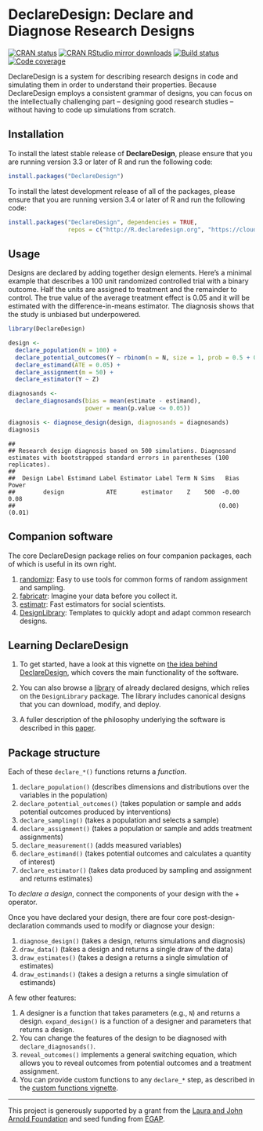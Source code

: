 DeclareDesign: Declare and Diagnose Research Designs
================

<!-- README.md is generated from README.Rmd. Please edit that file -->

[![CRAN
status](https://www.r-pkg.org/badges/version/DeclareDesign)](https://cran.r-project.org/package=DeclareDesign)
[![CRAN RStudio mirror
downloads](https://cranlogs.r-pkg.org/badges/grand-total/DeclareDesign?color=green)](https://r-pkg.org/pkg/DeclareDesign)
[![Build
status](https://github.com/DeclareDesign/DeclareDesign/workflows/R-CMD-check/badge.svg)](https://github.com/DeclareDesign/DeclareDesign/actions)
[![Code
coverage](https://codecov.io/gh/DeclareDesign/DeclareDesign/branch/master/graph/badge.svg?token=3WzOK9Glc2)](https://codecov.io/gh/DeclareDesign/DeclareDesign)

DeclareDesign is a system for describing research designs in code and
simulating them in order to understand their properties. Because
DeclareDesign employs a consistent grammar of designs, you can focus on
the intellectually challenging part – designing good research studies –
without having to code up simulations from scratch.

## Installation

To install the latest stable release of **DeclareDesign**, please ensure
that you are running version 3.3 or later of R and run the following
code:

``` r
install.packages("DeclareDesign")
```

To install the latest development release of all of the packages, please
ensure that you are running version 3.4 or later of R and run the
following code:

``` r
install.packages("DeclareDesign", dependencies = TRUE,
                 repos = c("http://R.declaredesign.org", "https://cloud.r-project.org"))
```

## Usage

Designs are declared by adding together design elements. Here’s a
minimal example that describes a 100 unit randomized controlled trial
with a binary outcome. Half the units are assigned to treatment and the
remainder to control. The true value of the average treatment effect is
0.05 and it will be estimated with the difference-in-means estimator.
The diagnosis shows that the study is unbiased but underpowered.

``` r
library(DeclareDesign)

design <-
  declare_population(N = 100) +
  declare_potential_outcomes(Y ~ rbinom(n = N, size = 1, prob = 0.5 + 0.05 * Z)) +
  declare_estimand(ATE = 0.05) +
  declare_assignment(m = 50) +
  declare_estimator(Y ~ Z)

diagnosands <-
  declare_diagnosands(bias = mean(estimate - estimand),
                      power = mean(p.value <= 0.05))

diagnosis <- diagnose_design(design, diagnosands = diagnosands)
diagnosis
```

    ## 
    ## Research design diagnosis based on 500 simulations. Diagnosand estimates with bootstrapped standard errors in parentheses (100 replicates).
    ## 
    ##  Design Label Estimand Label Estimator Label Term N Sims   Bias  Power
    ##        design            ATE       estimator    Z    500  -0.00   0.08
    ##                                                          (0.00) (0.01)

## Companion software

The core DeclareDesign package relies on four companion packages, each
of which is useful in its own right.

1.  [randomizr](https://declaredesign.org/r/randomizr/): Easy to use
    tools for common forms of random assignment and sampling.
2.  [fabricatr](https://declaredesign.org/r/fabricatr/): Imagine your
    data before you collect it.
3.  [estimatr](https://declaredesign.org/r/estimatr/): Fast estimators
    for social scientists.
4.  [DesignLibrary](https://declaredesign.org/r/designlibrary/):
    Templates to quickly adopt and adapt common research designs.

## Learning DeclareDesign

1.  To get started, have a look at this vignette on [the idea behind
    DeclareDesign](https://declaredesign.org/getting-started.html),
    which covers the main functionality of the software.

2.  You can also browse a
    [library](https://declaredesign.org/r/designlibrary/) of already
    declared designs, which relies on the `DesignLibrary` package. The
    library includes canonical designs that you can download, modify,
    and deploy.

3.  A fuller description of the philosophy underlying the software is
    described in this [paper](https://declaredesign.org/declare.pdf).

## Package structure

Each of these `declare_*()` functions returns a *function*.

1.  `declare_population()` (describes dimensions and distributions over
    the variables in the population)
2.  `declare_potential_outcomes()` (takes population or sample and adds
    potential outcomes produced by interventions)
3.  `declare_sampling()` (takes a population and selects a sample)
4.  `declare_assignment()` (takes a population or sample and adds
    treatment assignments)
5.  `declare_measurement()` (adds measured variables)
6.  `declare_estimand()` (takes potential outcomes and calculates a
    quantity of interest)
7.  `declare_estimator()` (takes data produced by sampling and
    assignment and returns estimates)

To *declare a design*, connect the components of your design with the +
operator.

Once you have declared your design, there are four core
post-design-declaration commands used to modify or diagnose your design:

1.  `diagnose_design()` (takes a design, returns simulations and
    diagnosis)
2.  `draw_data()` (takes a design and returns a single draw of the data)
3.  `draw_estimates()` (takes a design a returns a single simulation of
    estimates)
4.  `draw_estimands()` (takes a design a returns a single simulation of
    estimands)

A few other features:

1.  A designer is a function that takes parameters (e.g., `N`) and
    returns a design. `expand_design()` is a function of a designer and
    parameters that returns a design.
2.  You can change the features of the design to be diagnosed with
    `declare_diagnosands()`.
3.  `reveal_outcomes()` implements a general switching equation, which
    allows you to reveal outcomes from potential outcomes and a
    treatment assignment.
4.  You can provide custom functions to any `declare_*` step, as
    described in the [custom functions
    vignette](/r/declaredesign/articles/custom_functions.html).

------------------------------------------------------------------------

This project is generously supported by a grant from the [Laura and John
Arnold Foundation](http://www.arnoldfoundation.org) and seed funding
from [EGAP](http://egap.org).
